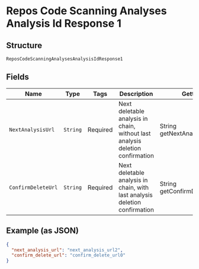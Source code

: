 
# Repos Code Scanning Analyses Analysis Id Response 1

## Structure

`ReposCodeScanningAnalysesAnalysisIdResponse1`

## Fields

| Name | Type | Tags | Description | Getter | Setter |
|  --- | --- | --- | --- | --- | --- |
| `NextAnalysisUrl` | `String` | Required | Next deletable analysis in chain, without last analysis deletion confirmation | String getNextAnalysisUrl() | setNextAnalysisUrl(String nextAnalysisUrl) |
| `ConfirmDeleteUrl` | `String` | Required | Next deletable analysis in chain, with last analysis deletion confirmation | String getConfirmDeleteUrl() | setConfirmDeleteUrl(String confirmDeleteUrl) |

## Example (as JSON)

```json
{
  "next_analysis_url": "next_analysis_url2",
  "confirm_delete_url": "confirm_delete_url0"
}
```

